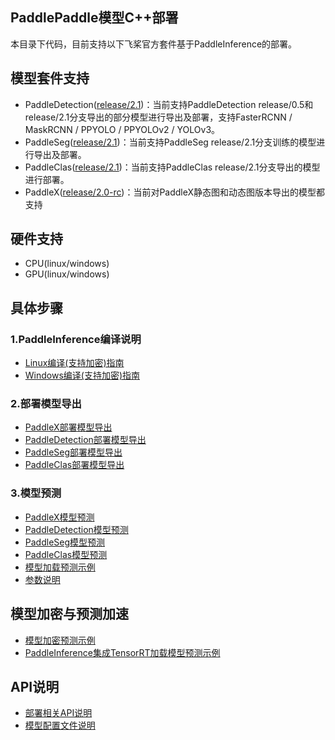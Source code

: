 ## PaddlePaddle模型C++部署

本目录下代码，目前支持以下飞桨官方套件基于PaddleInference的部署。

## 模型套件支持
- PaddleDetection([release/2.1](https://github.com/PaddlePaddle/PaddleDetection/tree/release/2.1))：当前支持PaddleDetection release/0.5和release/2.1分支导出的部分模型进行导出及部署，支持FasterRCNN / MaskRCNN / PPYOLO / PPYOLOv2 / YOLOv3。
- PaddleSeg([release/2.1](https://github.com/PaddlePaddle/PaddleSeg/tree/release/2.1))：当前支持PaddleSeg release/2.1分支训练的模型进行导出及部署。
- PaddleClas([release/2.1](https://github.com/PaddlePaddle/PaddleClas/tree/release/2.1))：当前支持PaddleClas release/2.1分支导出的模型进行部署。
- PaddleX([release/2.0-rc](https://github.com/PaddlePaddle/PaddleX))：当前对PaddleX静态图和动态图版本导出的模型都支持

## 硬件支持
- CPU(linux/windows)
- GPU(linux/windows)

## 具体步骤
### 1.PaddleInference编译说明
- [Linux编译(支持加密)指南](./docs/compile/paddle/linux.md)
- [Windows编译(支持加密)指南](./docs/compile/paddle/windows.md)

### 2.部署模型导出
- [PaddleX部署模型导出](./docs/models/paddlex.md/#部署模型导出)
- [PaddleDetection部署模型导出](./docs/models/paddledetection.md/#部署模型导出)
- [PaddleSeg部署模型导出](./docs/models/paddleseg.md/#部署模型导出)
- [PaddleClas部署模型导出](./docs/models/paddleclas.md/#部署模型导出)

### 3.模型预测
- [PaddleX模型预测](./docs/models/paddlex.md/#模型预测)
- [PaddleDetection模型预测](./docs/models/paddledetection.md/#模型预测)
- [PaddleSeg模型预测](./docs/models/paddleseg.md/#模型预测)
- [PaddleClas模型预测](./docs/models/paddleclas.md/#模型预测)
- [模型加载预测示例](./docs/demo/model_infer.md)
- [参数说明](./docs/demo/model_infer.md/#参数说明)

## 模型加密与预测加速

- [模型加密预测示例](./docs/demo/decrypt_infer.md)
- [PaddleInference集成TensorRT加载模型预测示例](./docs/demo/tensorrt_infer.md)

## API说明

- [部署相关API说明](./docs/apis/model.md)
- [模型配置文件说明](./docs/apis/yaml.md)


